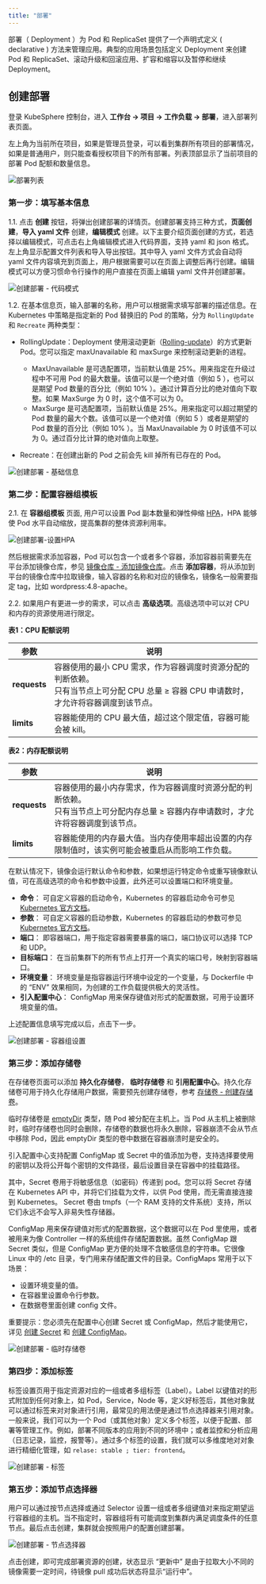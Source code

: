 ```yaml
---
title: "部署"
---
```


部署（ Deployment ）为 Pod 和 ReplicaSet 提供了一个声明式定义 ( declarative ) 方法来管理应用。典型的应用场景包括定义 Deployment 来创建 Pod 和 ReplicaSet、滚动升级和回滚应用、扩容和缩容以及暂停和继续 Deployment。

## 创建部署

登录 KubeSphere 控制台，进入 **工作台 → 项目 → 工作负载 → 部署**，进入部署列表页面。

左上角为当前所在项目，如果是管理员登录，可以看到集群所有项目的部署情况，如果是普通用户，则只能查看授权项目下的所有部署。列表顶部显示了当前项目的部署 Pod 配额和数量信息。

![部署列表](/ae_deployment_list.png)

### 第一步：填写基本信息

1.1. 点击 **创建** 按钮，将弹出创建部署的详情页。创建部署支持三种方式，**页面创建**，**导入 yaml 文件** 创建，**编辑模式** 创建。以下主要介绍页面创建的方式，若选择以编辑模式，可点击右上角编辑模式进入代码界面，支持 yaml 和 json 格式。左上角显示配置文件列表和导入导出按钮。其中导入 yaml 文件方式会自动将 yaml 文件内容填充到页面上，用户根据需要可以在页面上调整后再行创建。编辑模式可以方便习惯命令行操作的用户直接在页面上编辑 yaml 文件并创建部署。

![创建部署 - 代码模式](/ae_deployment_command.png)


1.2. 在基本信息页，输入部署的名称，用户可以根据需求填写部署的描述信息。在 Kubernetes 中策略是指定新的 Pod 替换旧的 Pod 的策略，分为 `RollingUpdate` 和 `Recreate` 两种类型：

- RollingUpdate：Deployment 使用滚动更新（[Rolling-update](https://kubernetes.io/docs/reference/generated/kubectl/kubectl-commands#rolling-update)）的方式更新 Pod。您可以指定 maxUnavailable 和 maxSurge 来控制滚动更新的进程。

   - MaxUnavailable 是可选配置项，当前默认值是 25%。用来指定在升级过程中不可用 Pod 的最大数量。该值可以是一个绝对值（例如 5 ），也可以是期望 Pod 数量的百分比（例如 10% ）。通过计算百分比的绝对值向下取整。如果 MaxSurge 为 0 时，这个值不可以为 0。
   - MaxSurge 是可选配置项，当前默认值是 25%。用来指定可以超过期望的 Pod 数量的最大个数。该值可以是一个绝对值（例如 5 ）或者是期望的 Pod 数量的百分比（例如 10% ）。当 MaxUnavailable 为 0 时该值不可以为 0。通过百分比计算的绝对值向上取整。

- Recreate：在创建出新的 Pod 之前会先 kill 掉所有已存在的 Pod。   

![创建部署 - 基础信息](/ae_deployment_create_basic.png)

### 第二步：配置容器组模板

2.1. 在 **容器组模板** 页面, 用户可以设置 Pod 副本数量和弹性伸缩 [HPA](https://kubernetes.io/docs/tasks/run-application/horizontal-pod-autoscale-walkthrough)，HPA 能够使 Pod 水平自动缩放，提高集群的整体资源利用率。

![创建部署-设置HPA](/ae_deployment_HPA_setting.png)

然后根据需求添加容器，Pod 可以包含一个或者多个容器，添加容器前需要先在平台添加镜像仓库，参见 [镜像仓库 - 添加镜像仓库](../../platform-management/image-registry/#添加镜像仓库)。点击 **添加容器**，将从添加到平台的镜像仓库中拉取镜像，输入容器的名称和对应的镜像名，镜像名一般需要指定 tag，比如 wordpress:4.8-apache。

2.2. 如果用户有更进一步的需求，可以点击 **高级选项**。高级选项中可以对 CPU 和内存的资源使用进行限定。

**表1：CPU 配额说明**

|参数|说明|
|---|---|
|**requests**|容器使用的最小 CPU 需求，作为容器调度时资源分配的判断依赖。<br> 只有当节点上可分配 CPU 总量 ≥ 容器 CPU 申请数时，才允许将容器调度到该节点。|
|**limits**|容器能使用的 CPU 最大值，超过这个限定值，容器可能会被 kill。|

**表2：内存配额说明**

|参数|说明|
|---|---|
|**requests**|容器使用的最小内存需求，作为容器调度时资源分配的判断依赖。<br> 只有当节点上可分配内存总量 ≥ 容器内存申请数时，才允许将容器调度到该节点。|
|**limits**|容器能使用的内存最大值。当内存使用率超出设置的内存限制值时，该实例可能会被重启从而影响工作负载。|

在默认情况下，镜像会运行默认命令和参数，如果想运行特定命令或重写镜像默认值，可在高级选项的命令和参数中设置，此外还可以设置端口和环境变量。

- **命令**： 可自定义容器的启动命令，Kubernetes 的容器启动命令可参见 [Kubernetes 官方文档](https://kubernetes.io/docs/tasks/inject-data-application/define-command-argument-container/#run-a-command-in-a-shell)。
- **参数**： 可自定义容器的启动参数，Kubernetes 的容器启动的参数可参见 [Kubernetes 官方文档](https://kubernetes.io/docs/tasks/inject-data-application/define-command-argument-container/)。
- **端口**： 即容器端口，用于指定容器需要暴露的端口，端口协议可以选择 TCP 和 UDP。
- **目标端口**： 在当前集群下的所有节点上打开一个真实的端口号，映射到容器端口。
- **环境变量**： 环境变量是指容器运行环境中设定的一个变量，与 Dockerfile 中的 “ENV” 效果相同，为创建的工作负载提供极大的灵活性。
- **引入配置中心**： ConfigMap 用来保存键值对形式的配置数据，可用于设置环境变量的值。

上述配置信息填写完成以后，点击下一步。

![创建部署 - 容器组设置](/ae_deployment_container_setting.png)

### 第三步：添加存储卷

在存储卷页面可以添加 **持久化存储卷**， **临时存储卷** 和 **引用配置中心**。持久化存储卷可用于持久化存储用户数据，需要预先创建存储卷，参考 [存储卷 - 创建存储卷](../../storage/pvc/#创建存储卷)。

临时存储卷是 [emptyDir](https://kubernetes.cn/docs/concepts/storage/volumes/#emptydir) 类型，随 Pod 被分配在主机上。当 Pod 从主机上被删除时，临时存储卷也同时会删除，存储卷的数据也将永久删除，容器崩溃不会从节点中移除 Pod，因此 emptyDir 类型的卷中数据在容器崩溃时是安全的。

引入配置中心支持配置 ConfigMap 或 Secret 中的值添加为卷，支持选择要使用的密钥以及将公开每个密钥的文件路径，最后设置目录在容器中的挂载路径。

其中，Secret 卷用于将敏感信息（如密码）传递到 pod。您可以将 Secret 存储在 Kubernetes API 中，并将它们挂载为文件，以供 Pod 使用，而无需直接连接到 Kubernetes。 Secret 卷由 tmpfs（一个 RAM 支持的文件系统）支持，所以它们永远不会写入非易失性存储器。

ConfigMap 用来保存键值对形式的配置数据，这个数据可以在 Pod 里使用，或者被用来为像 Controller 一样的系统组件存储配置数据。虽然 ConfigMap 跟 Secret 类似，但是 ConfigMap 更方便的处理不含敏感信息的字符串。它很像 Linux 中的 /etc 目录，专门用来存储配置文件的目录。ConfigMaps 常用于以下场景：

- 设置环境变量的值。
- 在容器里设置命令行参数。
- 在数据卷里面创建 config 文件。

重要提示：您必须先在配置中心创建 Secret 或 ConfigMap，然后才能使用它，详见 [创建 Secret](../../configuration/secrets/#创建-secret) 和 [创建 ConfigMap](../../configuration/ConfigMaps/#创建-configmap)。


![创建部署 - 临时存储卷](/ae_deployment_pvc_create1.png)

### 第四步：添加标签

标签设置页用于指定资源对应的一组或者多组标签（Label）。Label 以键值对的形式附加到任何对象上，如 Pod，Service，Node 等，定义好标签后，其他对象就可以通过标签来对对象进行引用，最常见的用法便是通过节点选择器来引用对象。一般来说，我们可以为一个 Pod（或其他对象）定义多个标签，以便于配置、部署等管理工作。例如，部署不同版本的应用到不同的环境中；或者监控和分析应用（日志记录，监控，报警等）。通过多个标签的设置，我们就可以多维度地对对象进行精细化管理，如 `relase: stable ; tier: frontend`。

![创建部署 - 标签](/ae_deployment_label.png)

### 第五步：添加节点选择器

用户可以通过按节点选择或通过 Selector 设置一组或者多组键值对来指定期望运行容器组的主机。当不指定时，容器组将有可能调度到集群内满足调度条件的任意节点。最后点击创建，集群就会按照用户的配置创建部署。

![创建部署 - 节点选择器](/ae_deployment_nodeselector.png)

点击创建，即可完成部署资源的创建，状态显示 “更新中” 是由于拉取大小不同的镜像需要一定时间，待镜像 pull 成功后状态将显示“运行中”。
 

